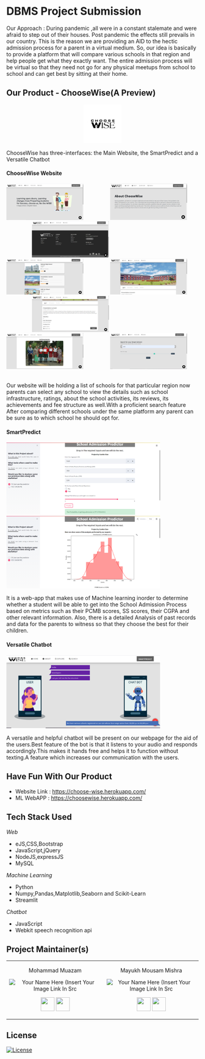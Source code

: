 # DBMS Project Submission
Our Approach : During pandemic ,all were in a constant stalemate and were afraid to step out of their houses. Post pandemic the effects still prevails in our country. This is the reason we are providing an AID to the hectic admission process for a parent in a virtual medium. So, our idea is basically to provide a platform that will compare various schools in that region and help people get what they exactly want.
The entire admission process will be virtual so that they need not go for any physical meetups from school to school and can get best by sitting at their home.

<h2 align= "left"><b>Our Product - ChooseWise(A Preview)</b></h2>

<p align="center"><img width=20% src="Assets/Misc/Logo.jpg"></p>

ChooseWise has three-interfaces: the Main Website, the SmartPredict and a Versatile Chatbot

<h4 align= "left"><b>ChooseWise Website</b></h4>

<p align="left">
<img width=40% src="Assets/web/web1.png"> &ensp;&ensp;&ensp;&ensp;&ensp;&ensp;&ensp;&ensp;&ensp;
<img width=40% src="Assets/web/web2.png"> &ensp;&ensp;&ensp;&ensp;&ensp;&ensp;&ensp;&ensp;&ensp; 
<img width=40% src="Assets/web/web3.png"> &ensp;&ensp;&ensp;&ensp;&ensp;&ensp;&ensp;&ensp;&ensp;
<img width=40% src="Assets/web/web4.png"> &ensp;&ensp;&ensp;&ensp;&ensp;&ensp;&ensp;&ensp;&ensp;
<img width=40% src="Assets/web/web5.png"> &ensp;&ensp;&ensp;&ensp;&ensp;&ensp;&ensp;&ensp;&ensp;
<img width=40% src="Assets/web/web6.png"> &ensp;&ensp;&ensp;&ensp;&ensp;&ensp;&ensp;&ensp;&ensp;
<img width=40% src="Assets/web/web7.png"> &ensp;&ensp;&ensp;&ensp;&ensp;&ensp;&ensp;&ensp;&ensp;
<img width=40% src="Assets/web/web10.png"> &ensp;&ensp;&ensp;&ensp;&ensp;&ensp;&ensp;&ensp;&ensp;
</p>

Our website will be holding a list of schools for that particular region now parents can select any school to
view the details such as school infrastructure, ratings, about the school activities, its reviews, its
achievements and fee structure as well.With a proficient search feature After comparing different schools under the same platform any parent can be sure as to
which school he should opt for.


<h4 align= "left"><b>SmartPredict</b></h4>

<p align="left">
<img width=80% src="Assets/ML/model1.png"> &ensp;
<img width=80% src="Assets/ML/model2.png"> &ensp;
</p>

It is a web-app that makes use of Machine learning inorder to determine whether a student will be able to get into the School Admission Process based on metrics such as their PCMB scores, SS scores, their CGPA and other relevant information. Also, there is a detailed Analysis of past records and data for the parents to witness so that they choose the best for their children.

<h4 align= "left">Versatile Chatbot<b></b></h4>


<img width=80% src="Assets/web/chatbot.png"> &ensp;&ensp;&ensp;&ensp;&ensp;&ensp;&ensp;&ensp;&ensp;

A versatile and helpful chatbot will be present on our webpage for the aid of the users.Best feature of the bot is that it listens to your audio and responds accordingly.This makes it hands free and helps it to function without texting.A feature which increases our communication with the users.


<h2 align= "left"><b>Have Fun With Our Product</b></h2>

- Website Link : https://choose-wise.herokuapp.com/
- ML WebAPP : https://choosewise.herokuapp.com/
<!-- - Youtube Demo : https://youtu.be/ECtsacfm7CI -->

<h2 align= "left"><b>Tech Stack Used</b></h2>

*Web*
- eJS,CSS,Bootstrap
- JavaScript,jQuery
- NodeJS,expressJS
- MySQL

*Machine Learning*
- Python
- Numpy,Pandas,Matplotlib,Seaborn and Scikit-Learn
- Streamlit 

*Chatbot*
- JavaScript
- Webkit speech recognition api

<h2 align= "left"><b>Project Maintainer(s)</b></h2>

<table>
<tr align="center">
  
  

<td>

Mohammad Muazam

<p align="center">
<img src = "https://avatars1.githubusercontent.com/u/60972077?s=400&u=14d5b3d5d606437f8b9d3e7f767b1b025f06f907&v=4"  height="120" alt="Your Name Here (Insert Your Image Link In Src">
</p>
<p align="center">
<a href = "https://github.com/mmuazam98"><img src = "http://www.iconninja.com/files/241/825/211/round-collaboration-social-github-code-circle-network-icon.svg" width="36" height = "36"/></a>
<a href = "https://www.linkedin.com/in/mohammad-muazam-129838190/">
<img src = "http://www.iconninja.com/files/863/607/751/network-linkedin-social-connection-circular-circle-media-icon.svg" width="36" height="36"/>
</a>
</p>
</td>



  
 <td>

Mayukh Mousam Mishra

<p align="center">
<img src = "https://avatars3.githubusercontent.com/u/61306993?s=400&u=e6e5493d2bdad021b552221de8c7575d7c58bf40&v=4"  height="120" alt="Your Name Here (Insert Your Image Link In Src">
</p>
<p align="center">
<a href = "https://github.com/mm7104"><img src = "http://www.iconninja.com/files/241/825/211/round-collaboration-social-github-code-circle-network-icon.svg" width="36" height = "36"/></a>
<a href = "https://www.linkedin.com/in/mayukh-mousam-mishra-227ab218b/">
<img src = "http://www.iconninja.com/files/863/607/751/network-linkedin-social-connection-circular-circle-media-icon.svg" width="36" height="36"/>
</a>
</p>
</td>







  </tr>

  </table>

## License
[![License](http://img.shields.io/:license-mit-blue.svg?style=flat-square)](http://badges.mit-license.org)

